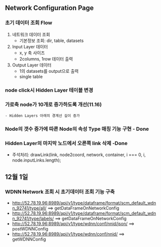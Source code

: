 ## Network Configuration Page

### 초기 데이터 조회 Flow
1. 네트워크 데이터 조회 
    - 기본정보 조회: dir, table, datasets
2. Input Layer 데이터
    - x, y 축 사이즈
    - 2columns, 1row 데이터 출력 
3. Output Layer 데이터 
    - 1의 datasets를 output으로 출력
    - single table

### node click시 Hidden Layer 테이블 변경
### 가로축 node가 10개로 증가하도록 개선(11.16)
    - Hidden Layers 아래의 경계선 길이 증가

### Node의 갯수 증가에 따른 Node의 속성 Type 매칭 기능 구현 - Done

### Hidden Layer의 마지막 노드에서 오른쪽 link 삭제 -Done
 - 주석처리: drawLink(link, node2coord, network, container, i === 0, i, node.inputLinks.length);

## 12월 1일 
### WDNN Network 조회 시 초기데이터 조회 기능 구축
 - http://52.78.19.96:8989/api/v1/type/dataframe/format/scm_default_wdnn_92741/type/all/  ==> getDataFrameOnNetworkConfig
 - http://52.78.19.96:8989/api/v1/type/dataframe/format/scm_default_wdnn_92741/type/labels/ ==> getDataFrameOnNetworkConfig
 - http://52.78.19.96:8989/api/v1/type/wdnn/conf/nnid/json/ ==> postWDNNConfig
 - http://52.78.19.96:8989/api/v1/type/wdnn/conf/nnid/ ==> getWDNNConfig